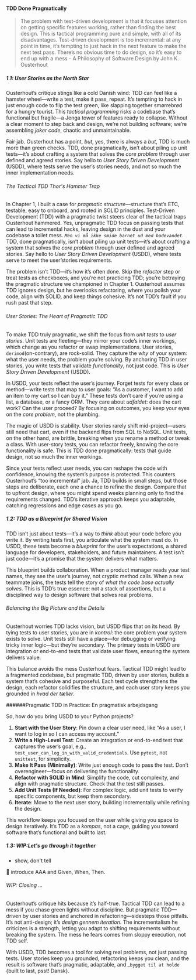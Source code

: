 #### TDD Done Pragmatically

> The problem with test-driven development is that it focuses attention on getting specific features working, rather than finding the best design. This is tactical programming pure and simple, with all of its disadvantages. Test-driven development is too incremental: at any point in time, it’s tempting to just hack in the next feature to make the next test pass. There’s no obvious time to do design, so it’s easy to end up with a mess - A Philosophy of Software Design by John K. Ousterhout


##### 1.1: User Stories as the North Star

Ousterhout’s critique stings like a cold Danish wind: TDD can feel like a hamster wheel—write a test, make it pass, repeat. It’s tempting to hack in just enough code to flip the test green, like slapping together smørrebrød for a hungry tourist. This *tactical programming* risks a codebase that’s functional but fragile—a Jenga tower of features ready to collapse. Without a clear moment to step back and design, we’re not building software; we’re assembling *joker code*, chaotic and unmaintainable.

Fair jab. Ousterhout has a point, _but_, yes, there is always a _but_, TDD is much more than green checks. TDD, done pragmatically, isn’t about piling up unit tests—it’s about crafting a system that solves the *core problem* through user defined and agreed stories. Say hello to  *User Story Driven Development* (USDD), where tests serve the user’s stories needs, and not so much the inner implementation needs.

###### The Tactical TDD Thor's Hammer Trap

In Chapter 1, I built a case for *pragmatic structure*—structure that’s ETC, testable, easy to onboard, and rooted in SOLID principles. Test-Driven Development (TDD) with a pragmatic twist steers clear of the tactical traps Ousterhout hammered. Yes, unpragmatic TDD focus on passing tests that can lead to incremental hacks, leaving design in the dust and your codebase a toilet mess. _`Men vi må ikke smide barnet ud med badevandet`_. TDD, done pragmatically, isn’t about piling up unit tests—it’s about crafting a system that solves the *core problem* through user defined and agreed stories. Say hello to *User Story Driven Development* (USDD), where tests serve to meet the user’stories requirements.

The problem isn’t TDD—it’s how it’s often done. Skip the *refactor* step or treat tests as checkboxes, and you’re not practicing TDD; you’re betraying the pragmatic structure we championed in Chapter 1. Ousterhout assumes TDD ignores design, but he overlooks refactoring, where you polish your code, align with SOLID, and keep things cohesive. It’s not TDD’s fault if you rush past that step.

###### User Stories: The Heart of Pragmatic TDD

To make TDD truly pragmatic, we shift the focus from *unit tests* to *user stories*. Unit tests are fleeting—they mirror your code’s inner workings, which change as you refactor or swap implementations. User stories, `derimod`(on-contrary), are rock-solid. They capture the *why* of your system: what the user needs, the problem you’re solving. By anchoring TDD in user stories, you write tests that validate *functionality*, not just code. This is *User Story Driven Development* (USDD).

In USDD, your tests reflect the user’s journey. Forget tests for every class or method—write tests that map to user goals: “As a customer, I want to add an item to my cart so I can buy it.” These tests don’t care if you’re using a list, a database, or a fancy ORM. They care about *udfaldet*: does the cart work? Can the user proceed? By focusing on outcomes, you keep your eyes on the *core problem*, not the plumbing.

The magic of USDD is stability. User stories rarely shift mid-project—users still need that cart, even if the backend flips from SQL to NoSQL. Unit tests, on the other hand, are brittle, breaking when you rename a method or tweak a class. With user-story tests, you can refactor freely, knowing the core functionality is safe. This is TDD done pragmatically: tests that guide design, not so much the inner workings.

Since your tests reflect user needs, you can reshape the code with confidence, knowing the system’s purpose is protected. This counters Ousterhout’s “too incremental” jab. Ja, TDD builds in small steps, but those steps are deliberate, each one a chance to refine the design. Compare that to upfront design, where you might spend weeks planning only to find the requirements changed. TDD’s iterative approach keeps you adaptable, catching regressions and edge cases as you go.

##### 1.2: TDD as a Blueprint for Shared Vision

TDD isn’t just about tests—it’s a way to *think* about your code before you write it. By writing tests first, you articulate what the system must do. In USDD, these tests become a *blueprint* for the user’s expectations, a shared language for developers, stakeholders, and future maintainers. A test isn’t just code—it’s a promise that the system delivers what matters.

This blueprint builds collaboration. When a product manager reads your test names, they see the user’s journey, not cryptic method calls. When a new teammate joins, the tests tell the story of *what the code base actually solves*. This is TDD’s true essence: not a stack of assertions, but a disciplined way to design software that solves real problems.

###### Balancing the Big Picture and the Details

Ousterhout worries TDD lacks vision, but USDD flips that on its head. By tying tests to user stories, you are in _kontrol_: the core problem your system exists to solve. Unit tests still have a place—for debugging or verifying tricky inner logic—but they’re secondary. The primary tests in USDD are integration or end-to-end tests that validate user flows, ensuring the system delivers value.

This balance avoids the mess Ousterhout fears. Tactical TDD might lead to a fragmented codebase, but pragmatic TDD, driven by user stories, builds a system that’s cohesive and purposeful. Each test cycle strengthens the design, each refactor solidifies the structure, and each user story keeps you grounded in *hvad der tæller*.

######Pragmatic TDD in Practice: En pragmatisk arbejdsgang

So, how do you bring USDD to your Python projects?

1. **Start with the User Story**: Pin down a clear user need, like “As a user, I want to log in so I can access my account.”
2. **Write a High-Level Test**: Create an integration or end-to-end test that captures the user’s goal, e.g., `test_user_can_log_in_with_valid_credentials`. Use `pytest`, not `unittest`, for simplicity.
3. **Make It Pass (Minimally)**: Write just enough code to pass the test. Don’t overengineer—focus on delivering the functionality.
4. **Refactor with SOLID in Mind**: Simplify the code, cut complexity, and align with pragmatic structure. Check that the test still passes.
5. **Add Unit Tests (If Needed)**: For complex logic, add unit tests to verify specific components, but keep them secondary.
6. **Iterate**: Move to the next user story, building incrementally while refining the design.

This workflow keeps you focused on the user while giving you space to design iteratively. It’s TDD as a *kompas*, not a cage, guiding you toward software that’s functional and built to last.

##### 1.3: WIP:Let's go through it together

- show, don't tell

🦦 introduce AAA and Given, When, Then.

###### WIP: Closing ...

Ousterhout’s critique hits because it’s half-true. Tactical TDD can lead to a mess if you chase green lights without discipline. But pragmatic TDD—driven by user stories and anchored in refactoring—sidesteps those pitfalls. It’s not anti-design; it’s *design gennem iteration*. The incrementalism he criticizes is a strength, letting you adapt to shifting requirements without breaking the system. The mess he fears comes from sloppy execution, not TDD self.

With USDD, TDD becomes a tool for solving real problems, not just passing tests. User stories keep you grounded, refactoring keeps you clean, and the result is software that’s pragmatic, adaptable, and _`bygget til at holde` {built to last, psst! Dansk}.
